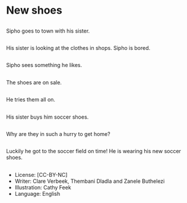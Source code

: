 # New shoes

##
Sipho goes to town with
his sister.

##
His sister is looking at
the clothes in shops.
Sipho is bored.

##
Sipho sees something
he likes.

##
The shoes are on sale.

##
He tries them all on.

##
His sister buys him
soccer shoes.

##
Why are they in such a
hurry to get home?

##
Luckily he got to the
soccer field on time! He
is wearing his new
soccer shoes.

##
* License: [CC-BY-NC]
* Writer: Clare Verbeek, Thembani Dladla and Zanele Buthelezi
* Illustration: Cathy Feek
* Language: English
